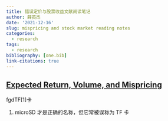 ```yaml
---
title: 错误定价与股票收益文献阅读笔记
author: 薛英杰
date: '2021-12-16'
slug: mispricing and stock market reading notes
categories:
  - research
tags:
  - research
bibliography: [one.bib]
link-citations: true
---
```


## [Expected Return, Volume, and Mispricing](https://doi.org/10.1016/j.jfineco.2021.05.014)

fgdTF\[1\]卡

1.  microSD 才是正确的名称，但它常被误称为 TF 卡
